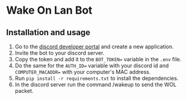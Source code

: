 # Wake On Lan Bot

## Installation and usage

1. Go to the [discord developer portal](https://discord.com/developers/applications) and create a new application.
2. Invite the bot to your discord server.
3. Copy the token and add it to the `BOT_TOKEN=` variable in the `.env` file.
4. Do the same for the `AUTH_ID=` variable with your discord id and `COMPUTER_MACADDR=` with your computer's MAC address.
5. Run `pip install -r requirements.txt` to install the dependencies.
6. In the discord server run the command /wakeup to send the WOL packet.
